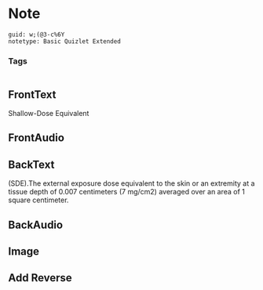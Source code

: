 # Note
```
guid: w;(@3-c%6Y
notetype: Basic Quizlet Extended
```

### Tags
```
```

## FrontText
Shallow-Dose Equivalent

## FrontAudio


## BackText
(SDE).The external exposure dose equivalent to the skin or an extremity at a tissue depth of 0.007 centimeters (7 mg/cm2) averaged over an area of 1 square centimeter.

## BackAudio


## Image


## Add Reverse

